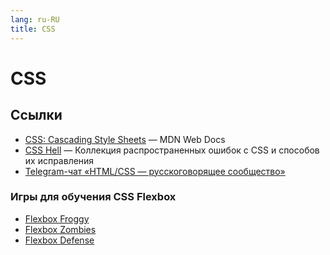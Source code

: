 ```yaml
---
lang: ru-RU 
title: CSS
---
```

# CSS

## Ссылки
- [CSS: Cascading Style Sheets](https://developer.mozilla.org/en-US/docs/Web/CSS) — MDN Web Docs
- [CSS Hell](https://csshell.dev/) — Коллекция распространенных ошибок с CSS и способов их исправления
- [Telegram-чат «HTML/CSS — русскоговорящее сообщество»](https://t.me/css_ru)

### Игры для обучения CSS Flexbox
- [Flexbox Froggy](http://flexboxfroggy.com/#ru)
- [Flexbox Zombies](https://mastery.games/flexboxzombies/)
- [Flexbox Defense](http://www.flexboxdefense.com/)
